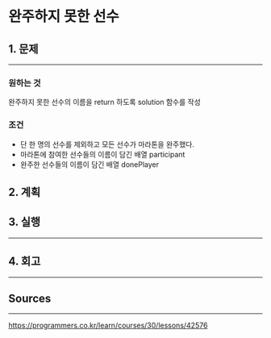 # 완주하지 못한 선수
## 1. 문제
***
### 원하는 것
완주하지 못한 선수의 이름을 return 하도록 solution 함수를 작성

### 조건
* 단 한 명의 선수를 제외하고 모든 선수가 마라톤을 완주했다.
* 마라톤에 참여한 선수들의 이름이 담긴 배열 participant
* 완주한 선수들의 이름이 담긴 배열 donePlayer

## 2. 계획

## 3. 실행
***
## 4. 회고
***

## Sources
***
https://programmers.co.kr/learn/courses/30/lessons/42576